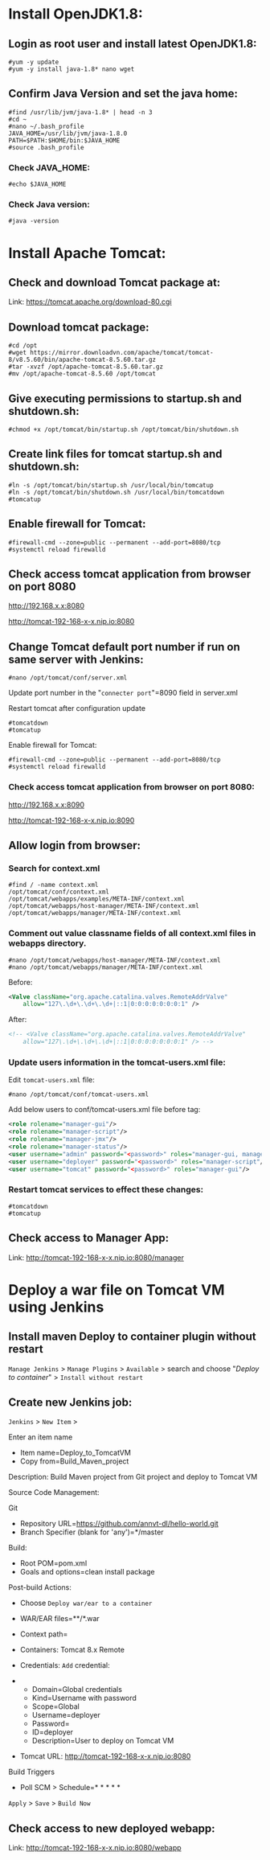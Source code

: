 # Install OpenJDK1.8:

## Login as root user and install latest OpenJDK1.8:

```shell
#yum -y update
#yum -y install java-1.8* nano wget
```

 

## Confirm Java Version and set the java home:

```shell
#find /usr/lib/jvm/java-1.8* | head -n 3
#cd ~
#nano ~/.bash_profile 
JAVA_HOME=/usr/lib/jvm/java-1.8.0
PATH=$PATH:$HOME/bin:$JAVA_HOME
#source .bash_profile
```



### Check JAVA_HOME:

```shell
#echo $JAVA_HOME
```

 

### Check Java version:

```shell
#java -version
```

# Install Apache Tomcat:

## Check and download Tomcat package at:

Link: https://tomcat.apache.org/download-80.cgi

 

## Download tomcat package:

```shell
#cd /opt
#wget https://mirror.downloadvn.com/apache/tomcat/tomcat-8/v8.5.60/bin/apache-tomcat-8.5.60.tar.gz
#tar -xvzf /opt/apache-tomcat-8.5.60.tar.gz
#mv /opt/apache-tomcat-8.5.60 /opt/tomcat
```

 

## Give executing permissions to startup.sh and shutdown.sh:

```shell
#chmod +x /opt/tomcat/bin/startup.sh /opt/tomcat/bin/shutdown.sh
```

 

## Create link files for tomcat startup.sh and shutdown.sh:

```shell
#ln -s /opt/tomcat/bin/startup.sh /usr/local/bin/tomcatup
#ln -s /opt/tomcat/bin/shutdown.sh /usr/local/bin/tomcatdown
#tomcatup
```

 

## Enable firewall for Tomcat:

```shell
#firewall-cmd --zone=public --permanent --add-port=8080/tcp
#systemctl reload firewalld
```

 

## Check access tomcat application from browser on port 8080

http://192.168.x.x:8080

http://tomcat-192-168-x-x.nip.io:8080

 

## Change Tomcat default port number if run on same server with Jenkins:

```shell
#nano /opt/tomcat/conf/server.xml
```

Update port number in the "`connecter port`"=8090 field in server.xml

Restart tomcat after configuration update

```shell
#tomcatdown
#tomcatup 
```

Enable firewall for Tomcat:

```shell
#firewall-cmd --zone=public --permanent --add-port=8080/tcp
#systemctl reload firewalld
```

 

### Check access tomcat application from browser on port 8080:

http://192.168.x.x:8090

http://tomcat-192-168-x-x.nip.io:8090

 

## Allow login from browser:

### Search for context.xml

```shell
#find / -name context.xml
/opt/tomcat/conf/context.xml
/opt/tomcat/webapps/examples/META-INF/context.xml
/opt/tomcat/webapps/host-manager/META-INF/context.xml
/opt/tomcat/webapps/manager/META-INF/context.xml
```

 

### Comment out value classname fields of all context.xml files in webapps directory. 

```shell
#nano /opt/tomcat/webapps/host-manager/META-INF/context.xml
#nano /opt/tomcat/webapps/manager/META-INF/context.xml
```

Before:

```xml
<Valve className="org.apache.catalina.valves.RemoteAddrValve"
    allow="127\.\d+\.\d+\.\d+|::1|0:0:0:0:0:0:0:1" />
```

After:

```xml
<!-- <Valve className="org.apache.catalina.valves.RemoteAddrValve"
    allow="127\.\d+\.\d+\.\d+|::1|0:0:0:0:0:0:0:1" /> -->
```

  

### Update users information in the tomcat-users.xml file:

Edit `tomcat-users.xml` file:

```shell
#nano /opt/tomcat/conf/tomcat-users.xml
```

 Add below users to conf/tomcat-users.xml file before </tomcat-users> tag: 

```xml
<role rolename="manager-gui"/>
<role rolename="manager-script"/>
<role rolename="manager-jmx"/>
<role rolename="manager-status"/>
<user username="admin" password="<password>" roles="manager-gui, manager-script, manager-jmx, manager-status"/>
<user username="deployer" password="<password>" roles="manager-script"/>
<user username="tomcat" password="<password>" roles="manager-gui"/>
```



### Restart tomcat services to effect these changes:

```shell
#tomcatdown
#tomcatup
```

## Check access to Manager App:

Link: http://tomcat-192-168-x-x.nip.io:8080/manager

# Deploy a war file on Tomcat VM using Jenkins

## Install maven Deploy to container plugin without restart

`Manage Jenkins` > `Manage Plugins` > `Available` > search and choose "*Deploy to container*" > `Install without restart`

 

## Create new Jenkins job:

`Jenkins` > `New Item` >

 

Enter an item name

- Item name=Deploy_to_TomcatVM
- Copy from=Build_Maven_project

Description: Build Maven project from Git project and deploy to Tomcat VM

Source Code Management:

Git

- Repository URL=https://github.com/annvt-dl/hello-world.git
- Branch Specifier (blank for 'any')=*/master

Build:

- Root POM=pom.xml
- Goals and options=clean install package

Post-build Actions:

- Choose `Deploy war/ear to a container`

- WAR/EAR files=\*\*/\*.war

- Context path=

- Containers: Tomcat 8.x Remote

- Credentials: `Add` credential:

- - Domain=Global credentials
  - Kind=Username with password
  - Scope=Global
  - Username=deployer
  - Password=<password>
  - ID=deployer
  - Description=User to deploy on Tomcat VM

- Tomcat URL: http://tomcat-192-168-x-x.nip.io:8080

Build Triggers

- Poll SCM > Schedule=* * * * *

`Apply` > `Save` > `Build Now`

 

## Check access to new deployed webapp:

Link: http://tomcat-192-168-x-x.nip.io:8080/webapp
